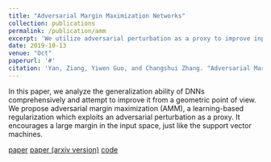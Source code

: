 ```yaml
---
title: "Adversarial Margin Maximization Networks"
collection: publications
permalink: /publication/amm
excerpt: 'We utilize adversarial perturbation as a proxy to improve input space margin of DNN'
date: 2019-10-13
venue: "Oct"
paperurl: '#'
citation: 'Yan, Ziang, Yiwen Guo, and Changshui Zhang. "Adversarial Margin Maximization Networks." PAMI 2019. (accepted, to appear)'
---
```

In this paper, we analyze the generalization ability of DNNs comprehensively and attempt to improve it from a geometric point of view.
We propose adversarial margin maximization (AMM), a learning-based regularization which exploits an adversarial perturbation as a proxy. 
It encourages a large margin in the input space, just like the support vector machines.

[paper](https://ieeexplore.ieee.org/document/8877866) [paper (arxiv version)](https://arxiv.org/abs/1911.05916) [code](https://github.com/ZiangYan/amm.pytorch)

